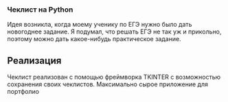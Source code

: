 ### Чеклист на Python
Идея возникла, когда моему ученику по ЕГЭ нужно было дать новогоднее задание. Я подумал, что решать ЕГЭ не так уж и прикольно, поэтому можно дать какое-нибудь практическое задание. 

## Реализация
Чеклист реализован с помощью фреймворка TKINTER с возможностью сохранения своих чеклистов. Максимально сырое приложение для портфолио
